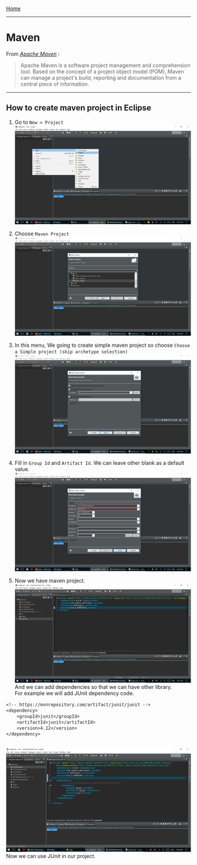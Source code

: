 [Home](./README.md)
***

# Maven

From [*Apache Maven*](https://maven.apache.org/) :
> Apache Maven is a software project management and comprehension tool. Based on the concept of a project object model (POM), Maven can manage a project's build, reporting and documentation from a central piece of information.

***
## How to create maven project in Eclipse

1. Go to `New > Project`
![First Step](./imgs/mv1.png)

1. Choose `Maven Project`
![Choose maven project](./imgs/mv2.png)

1. In this menu, We going to create simple maven project so choose `Choose a Simple project (skip archetype selection)`
![simple project](./imgs/mv3.png)

1. Fill in `Group Id` and `Artifact Id`. We can leave other blank as a default value.
![project info](./imgs/mv4.png)

1. Now we have maven project.  
![maven project](./imgs/mv5.png)
And we can add dependencies so that we can have other library.  
For example we will add JUnit dependency code.
```
<!-- https://mvnrepository.com/artifact/junit/junit -->
<dependency>
    <groupId>junit</groupId>
    <artifactId>junit</artifactId>
    <version>4.12</version>
</dependency>


```
![add JUnit](./imgs/mv6.png)
Now we can use JUnit in our project.
